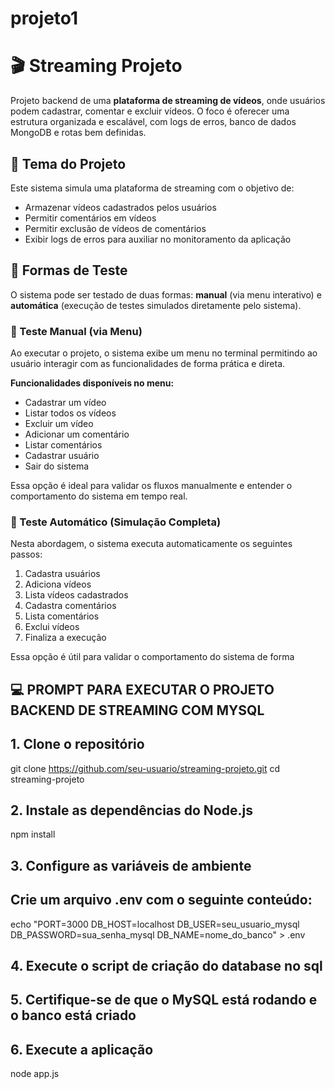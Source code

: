 # projeto1
# 🎬 Streaming Projeto

Projeto backend de uma **plataforma de streaming de vídeos**, onde usuários podem cadastrar, comentar e excluir vídeos. O foco é oferecer uma estrutura organizada e escalável, com logs de erros, banco de dados MongoDB e rotas bem definidas.

## 🎯 Tema do Projeto

Este sistema simula uma plataforma de streaming com o objetivo de:

- Armazenar vídeos cadastrados pelos usuários
- Permitir comentários em vídeos
- Permitir exclusão de vídeos de comentários
- Exibir logs de erros para auxiliar no monitoramento da aplicação

## 🧪 Formas de Teste

O sistema pode ser testado de duas formas: **manual** (via menu interativo) e **automática** (execução de testes simulados diretamente pelo sistema).

### 🔹 Teste Manual (via Menu)

Ao executar o projeto, o sistema exibe um menu no terminal permitindo ao usuário interagir com as funcionalidades de forma prática e direta.

**Funcionalidades disponíveis no menu:**

- Cadastrar um vídeo
- Listar todos os vídeos
- Excluir um vídeo
- Adicionar um comentário
- Listar comentários
- Cadastrar usuário
- Sair do sistema

Essa opção é ideal para validar os fluxos manualmente e entender o comportamento do sistema em tempo real.

### 🔸 Teste Automático (Simulação Completa)

Nesta abordagem, o sistema executa automaticamente os seguintes passos:

1. Cadastra usuários
2. Adiciona vídeos
3. Lista vídeos cadastrados
4. Cadastra comentários
5. Lista comentários
6. Exclui vídeos
7. Finaliza a execução

Essa opção é útil para validar o comportamento do sistema de forma






## 💻 PROMPT PARA EXECUTAR O PROJETO BACKEND DE STREAMING COM MYSQL

## 1. Clone o repositório
git clone https://github.com/seu-usuario/streaming-projeto.git
cd streaming-projeto

## 2. Instale as dependências do Node.js
npm install

## 3. Configure as variáveis de ambiente
## Crie um arquivo .env com o seguinte conteúdo:
echo "PORT=3000
DB_HOST=localhost
DB_USER=seu_usuario_mysql
DB_PASSWORD=sua_senha_mysql
DB_NAME=nome_do_banco" > .env

## 4. Execute o script de criação do database no sql

## 5. Certifique-se de que o MySQL está rodando e o banco está criado

## 6. Execute a aplicação
node app.js








